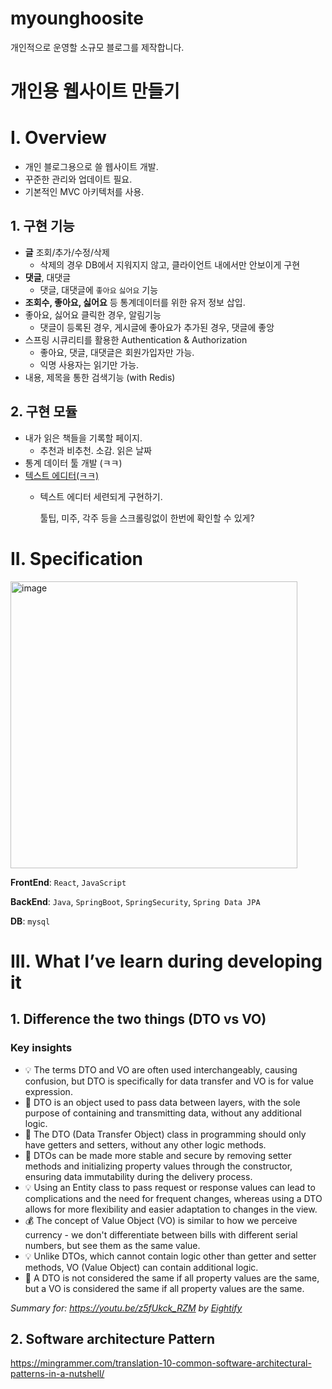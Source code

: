 # myounghoosite
개인적으로 운영할 소규모 블로그를 제작합니다.

# 개인용 웹사이트 만들기

# I. Overview

- 개인 블로그용으로 쓸 웹사이트 개발.
- 꾸준한 관리와 업데이트 필요.
- 기본적인 MVC 아키텍처를 사용.

## 1. 구현 기능

- **글** 조회/추가/수정/삭제
    - 삭제의 경우 DB에서 지워지지 않고, 클라이언트 내에서만 안보이게 구현
- **댓글**, 대댓글
    - 댓글, 대댓글에 `좋아요` `싫어요` 기능
- **조회수, 좋아요, 싫어요** 등 통계데이터를 위한 유저 정보 삽입.
- 좋아요, 싫어요 클릭한 경우, 알림기능
    - 댓글이 등록된 경우, 게시글에 좋아요가 추가된 경우, 댓글에 좋앙
- 스프링 시큐리티를 활용한 Authentication & Authorization
    - 좋아요, 댓글, 대댓글은 회원가입자만 가능.
    - 익명 사용자는 읽기만 가능.
- 내용, 제목을 통한 검색기능 (with Redis)

## 2. 구현 모듈

- 내가 읽은 책들을 기록할 페이지.
    - 추천과 비추천. 소감. 읽은 날짜
- 통계 데이터 툴 개발 (ㅋㅋ)
- [텍스트 에디터(ㅋㅋ)](https://www.ego-cms.com/post/10-best-text-editors-for-web-developers)
    - 텍스트 에디터 세련되게 구현하기.
        
        툴팁, 미주, 각주 등을 스크롤링없이 한번에 확인할 수 있게?
        

# II. Specification

<img width="459" alt="image" src="https://github.com/hoo5886/myounghoosite/assets/102225706/1d2c2e88-4478-49e7-8782-6c9e92f9f555">


**FrontEnd**: `React`, `JavaScript`

**BackEnd**: `Java`, `SpringBoot`, `SpringSecurity`, `Spring Data JPA`

**DB**: `mysql`

# III. What I’ve learn during developing it

## 1. Difference the two things (DTO vs VO)

### Key insights

- 💡 The terms DTO and VO are often used interchangeably, causing confusion, but DTO is specifically for data transfer and VO is for value expression.
- 🧺 DTO is an object used to pass data between layers, with the sole purpose of containing and transmitting data, without any additional logic.
- 🤔 The DTO (Data Transfer Object) class in programming should only have getters and setters, without any other logic methods.
- 🔄 DTOs can be made more stable and secure by removing setter methods and initializing property values through the constructor, ensuring data immutability during the delivery process.
- 💡 Using an Entity class to pass request or response values can lead to complications and the need for frequent changes, whereas using a DTO allows for more flexibility and easier adaptation to changes in the view.
- 💰 The concept of Value Object (VO) is similar to how we perceive currency - we don't differentiate between bills with different serial numbers, but see them as the same value.
- 💡 Unlike DTOs, which cannot contain logic other than getter and setter methods, VO (Value Object) can contain additional logic.
- 🔄 A DTO is not considered the same if all property values are the same, but a VO is considered the same if all property values are the same.

*Summary for: https://youtu.be/z5fUkck_RZM by [Eightify](https://www.eightify.app/)*

## 2. Software architecture Pattern

https://mingrammer.com/translation-10-common-software-architectural-patterns-in-a-nutshell/
